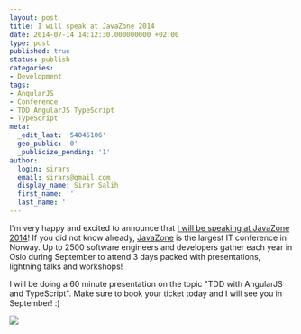 ```yaml
---
layout: post
title: I will speak at JavaZone 2014
date: 2014-07-14 14:12:30.000000000 +02:00
type: post
published: true
status: publish
categories:
- Development
tags:
- AngularJS
- Conference
- TDD AngularJS TypeScript
- TypeScript
meta:
  _edit_last: '54045106'
  geo_public: '0'
  _publicize_pending: '1'
author:
  login: sirars
  email: sirars@gmail.com
  display_name: Sirar Salih
  first_name: ''
  last_name: ''
---
```

<p>I'm very happy and excited to announce that <a href="http://2014.javazone.no/presentation.html?id=e72daf93">I will be speaking at JavaZone 2014</a>! If you did not know already, <a href="http://2014.javazone.no/">JavaZone</a> is the largest IT conference in Norway. Up to 2500 software engineers and developers gather each year in Oslo during September to attend 3 days packed with presentations, lightning talks and workshops!</p>
<p>I will be doing a 60 minute presentation on the topic "TDD with AngularJS and TypeScript". Make sure to book your ticket today and I will see you in September! :)</p>
<p><a href="http://2014.javazone.no/presentation.html?id=e72daf93"><img src="{{ site.baseurl }}/assets/capture.png" /></a></p>
